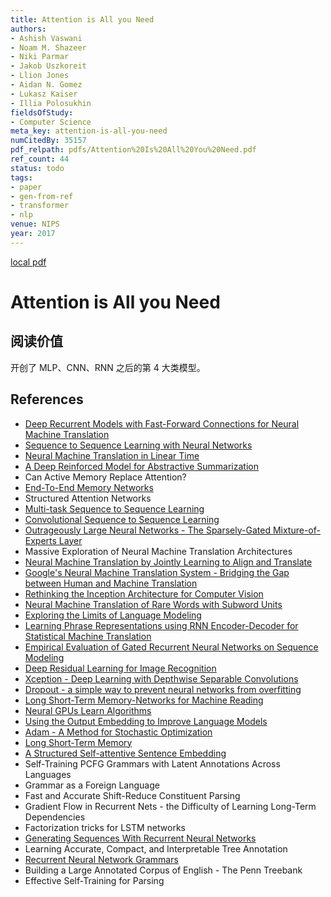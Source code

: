 ```yaml
---
title: Attention is All you Need
authors:
- Ashish Vaswani
- Noam M. Shazeer
- Niki Parmar
- Jakob Uszkoreit
- Llion Jones
- Aidan N. Gomez
- Lukasz Kaiser
- Illia Polosukhin
fieldsOfStudy:
- Computer Science
meta_key: attention-is-all-you-need
numCitedBy: 35157
pdf_relpath: pdfs/Attention%20Is%20All%20You%20Need.pdf
ref_count: 44
status: todo
tags:
- paper
- gen-from-ref
- transformer
- nlp
venue: NIPS
year: 2017
---
```


[local pdf](../../../pdfs/Attention%20Is%20All%20You%20Need.pdf)

# Attention is All you Need

## 阅读价值

开创了 MLP、CNN、RNN 之后的第 4 大类模型。

## References

- [Deep Recurrent Models with Fast-Forward Connections for Neural Machine Translation](./deep-recurrent-models-with-fast-forward-connections-for-neural-machine-translation.md)
- [Sequence to Sequence Learning with Neural Networks](./sequence-to-sequence-learning-with-neural-networks.md)
- [Neural Machine Translation in Linear Time](./neural-machine-translation-in-linear-time.md)
- [A Deep Reinforced Model for Abstractive Summarization](./a-deep-reinforced-model-for-abstractive-summarization.md)
- Can Active Memory Replace Attention?
- [End-To-End Memory Networks](./end-to-end-memory-networks.md)
- Structured Attention Networks
- [Multi-task Sequence to Sequence Learning](./multi-task-sequence-to-sequence-learning.md)
- [Convolutional Sequence to Sequence Learning](./convolutional-sequence-to-sequence-learning.md)
- [Outrageously Large Neural Networks - The Sparsely-Gated Mixture-of-Experts Layer](./outrageously-large-neural-networks-the-sparsely-gated-mixture-of-experts-layer.md)
- Massive Exploration of Neural Machine Translation Architectures
- [Neural Machine Translation by Jointly Learning to Align and Translate](./neural-machine-translation-by-jointly-learning-to-align-and-translate.md)
- [Google's Neural Machine Translation System - Bridging the Gap between Human and Machine Translation](./google-s-neural-machine-translation-system-bridging-the-gap-between-human-and-machine-translation.md)
- [Rethinking the Inception Architecture for Computer Vision](./rethinking-the-inception-architecture-for-computer-vision.md)
- [Neural Machine Translation of Rare Words with Subword Units](./neural-machine-translation-of-rare-words-with-subword-units.md)
- [Exploring the Limits of Language Modeling](./exploring-the-limits-of-language-modeling.md)
- [Learning Phrase Representations using RNN Encoder-Decoder for Statistical Machine Translation](./learning-phrase-representations-using-rnn-encoder-decoder-for-statistical-machine-translation.md)
- [Empirical Evaluation of Gated Recurrent Neural Networks on Sequence Modeling](./empirical-evaluation-of-gated-recurrent-neural-networks-on-sequence-modeling.md)
- [Deep Residual Learning for Image Recognition](./deep-residual-learning-for-image-recognition.md)
- [Xception - Deep Learning with Depthwise Separable Convolutions](./xception-deep-learning-with-depthwise-separable-convolutions.md)
- [Dropout - a simple way to prevent neural networks from overfitting](./dropout-a-simple-way-to-prevent-neural-networks-from-overfitting.md)
- [Long Short-Term Memory-Networks for Machine Reading](./long-short-term-memory-networks-for-machine-reading.md)
- [Neural GPUs Learn Algorithms](./neural-gpus-learn-algorithms.md)
- [Using the Output Embedding to Improve Language Models](./using-the-output-embedding-to-improve-language-models.md)
- [Adam - A Method for Stochastic Optimization](./adam-a-method-for-stochastic-optimization.md)
- [Long Short-Term Memory](./long-short-term-memory.md)
- [A Structured Self-attentive Sentence Embedding](./a-structured-self-attentive-sentence-embedding.md)
- Self-Training PCFG Grammars with Latent Annotations Across Languages
- Grammar as a Foreign Language
- Fast and Accurate Shift-Reduce Constituent Parsing
- Gradient Flow in Recurrent Nets - the Difficulty of Learning Long-Term Dependencies
- Factorization tricks for LSTM networks
- [Generating Sequences With Recurrent Neural Networks](./generating-sequences-with-recurrent-neural-networks.md)
- Learning Accurate, Compact, and Interpretable Tree Annotation
- [Recurrent Neural Network Grammars](./recurrent-neural-network-grammars.md)
- Building a Large Annotated Corpus of English - The Penn Treebank
- Effective Self-Training for Parsing
